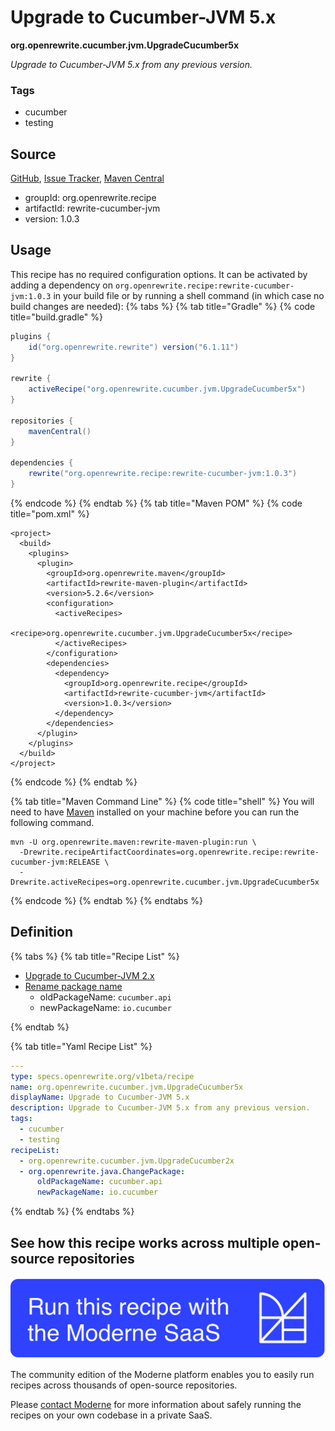 # Upgrade to Cucumber-JVM 5.x

**org.openrewrite.cucumber.jvm.UpgradeCucumber5x**

_Upgrade to Cucumber-JVM 5.x from any previous version._

### Tags

* cucumber
* testing

## Source

[GitHub](https://github.com/openrewrite/rewrite-cucumber-jvm/blob/main/src/main/resources/META-INF/rewrite/cucumber.yml), [Issue Tracker](https://github.com/openrewrite/rewrite-cucumber-jvm/issues), [Maven Central](https://central.sonatype.com/artifact/org.openrewrite.recipe/rewrite-cucumber-jvm/1.0.3/jar)

* groupId: org.openrewrite.recipe
* artifactId: rewrite-cucumber-jvm
* version: 1.0.3


## Usage

This recipe has no required configuration options. It can be activated by adding a dependency on `org.openrewrite.recipe:rewrite-cucumber-jvm:1.0.3` in your build file or by running a shell command (in which case no build changes are needed): 
{% tabs %}
{% tab title="Gradle" %}
{% code title="build.gradle" %}
```groovy
plugins {
    id("org.openrewrite.rewrite") version("6.1.11")
}

rewrite {
    activeRecipe("org.openrewrite.cucumber.jvm.UpgradeCucumber5x")
}

repositories {
    mavenCentral()
}

dependencies {
    rewrite("org.openrewrite.recipe:rewrite-cucumber-jvm:1.0.3")
}
```
{% endcode %}
{% endtab %}
{% tab title="Maven POM" %}
{% code title="pom.xml" %}
```markup
<project>
  <build>
    <plugins>
      <plugin>
        <groupId>org.openrewrite.maven</groupId>
        <artifactId>rewrite-maven-plugin</artifactId>
        <version>5.2.6</version>
        <configuration>
          <activeRecipes>
            <recipe>org.openrewrite.cucumber.jvm.UpgradeCucumber5x</recipe>
          </activeRecipes>
        </configuration>
        <dependencies>
          <dependency>
            <groupId>org.openrewrite.recipe</groupId>
            <artifactId>rewrite-cucumber-jvm</artifactId>
            <version>1.0.3</version>
          </dependency>
        </dependencies>
      </plugin>
    </plugins>
  </build>
</project>
```
{% endcode %}
{% endtab %}

{% tab title="Maven Command Line" %}
{% code title="shell" %}
You will need to have [Maven](https://maven.apache.org/download.cgi) installed on your machine before you can run the following command.

```shell
mvn -U org.openrewrite.maven:rewrite-maven-plugin:run \
  -Drewrite.recipeArtifactCoordinates=org.openrewrite.recipe:rewrite-cucumber-jvm:RELEASE \
  -Drewrite.activeRecipes=org.openrewrite.cucumber.jvm.UpgradeCucumber5x
```
{% endcode %}
{% endtab %}
{% endtabs %}

## Definition

{% tabs %}
{% tab title="Recipe List" %}
* [Upgrade to Cucumber-JVM 2.x](../../cucumber/jvm/upgradecucumber2x.md)
* [Rename package name](../../java/changepackage.md)
  * oldPackageName: `cucumber.api`
  * newPackageName: `io.cucumber`

{% endtab %}

{% tab title="Yaml Recipe List" %}
```yaml
---
type: specs.openrewrite.org/v1beta/recipe
name: org.openrewrite.cucumber.jvm.UpgradeCucumber5x
displayName: Upgrade to Cucumber-JVM 5.x
description: Upgrade to Cucumber-JVM 5.x from any previous version.
tags:
  - cucumber
  - testing
recipeList:
  - org.openrewrite.cucumber.jvm.UpgradeCucumber2x
  - org.openrewrite.java.ChangePackage:
      oldPackageName: cucumber.api
      newPackageName: io.cucumber

```
{% endtab %}
{% endtabs %}

## See how this recipe works across multiple open-source repositories

[![Moderne Link Image](/.gitbook/assets/ModerneRecipeButton.png)](https://app.moderne.io/recipes/org.openrewrite.cucumber.jvm.UpgradeCucumber5x)

The community edition of the Moderne platform enables you to easily run recipes across thousands of open-source repositories.

Please [contact Moderne](https://moderne.io/product) for more information about safely running the recipes on your own codebase in a private SaaS.
